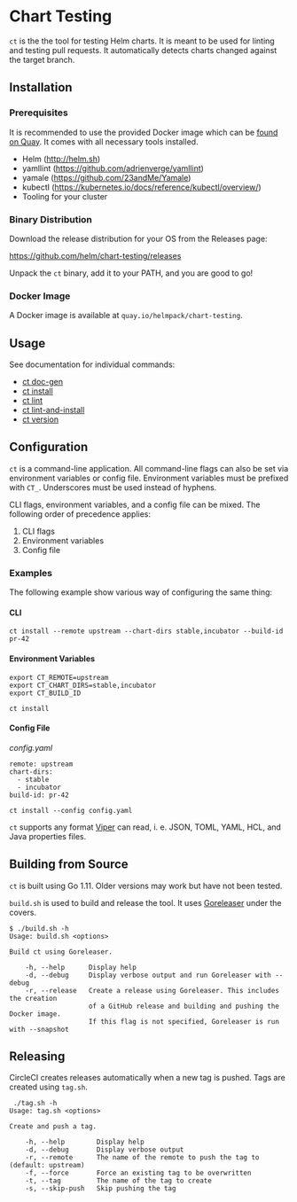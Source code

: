 # Chart Testing

`ct` is the the tool for testing Helm charts.
It is meant to be used for linting and testing pull requests.
It automatically detects charts changed against the target branch.

## Installation

### Prerequisites

It is recommended to use the provided Docker image which can be [found on Quay](quay.io/helmpack/chart-testing/).
It comes with all necessary tools installed.

* Helm (http://helm.sh)
* yamllint (https://github.com/adrienverge/yamllint)
* yamale (https://github.com/23andMe/Yamale)
* kubectl (https://kubernetes.io/docs/reference/kubectl/overview/)
* Tooling for your cluster


### Binary Distribution

Download the release distribution for your OS from the Releases page:

https://github.com/helm/chart-testing/releases

Unpack the `ct` binary, add it to your PATH, and you are good to go!


### Docker Image

A Docker image is available at `quay.io/helmpack/chart-testing`.


## Usage

See documentation for individual commands:

* [ct doc-gen](ct_doc-gen.md)
* [ct install](ct_install.md)
* [ct lint](ct_lint.md)
* [ct lint-and-install](ct_lint-and-install.md)
* [ct version](ct_version.md)


## Configuration

`ct` is a command-line application.
All command-line flags can also be set via environment variables or config file.
Environment variables must be prefixed with `CT_`. Underscores must be used instead of hyphens.

CLI flags, environment variables, and a config file can be mixed. The following order of precedence applies:

1. CLI flags
1. Environment variables
1. Config file


### Examples

The following example show various way of configuring the same thing:

#### CLI

    ct install --remote upstream --chart-dirs stable,incubator --build-id pr-42

#### Environment Variables

    export CT_REMOTE=upstream
    export CT_CHART_DIRS=stable,incubator
    export CT_BUILD_ID

    ct install

#### Config File

*config.yaml*
```
remote: upstream
chart-dirs:
  - stable
  - incubator
build-id: pr-42
```

`ct install --config config.yaml`

`ct` supports any format [Viper](https://github.com/spf13/viper) can read, i. e. JSON, TOML, YAML, HCL, and Java properties files.

## Building from Source

`ct` is built using Go 1.11. Older versions may work but have not been tested.

`build.sh` is used to build and release the tool. It uses [Goreleaser](https://goreleaser.com/) under the covers.

```
$ ./build.sh -h
Usage: build.sh <options>

Build ct using Goreleaser.

    -h, --help      Display help
    -d, --debug     Display verbose output and run Goreleaser with --debug
    -r, --release   Create a release using Goreleaser. This includes the creation
                    of a GitHub release and building and pushing the Docker image.
                    If this flag is not specified, Goreleaser is run with --snapshot
```

## Releasing

CircleCI creates releases automatically when a new tag is pushed. Tags are created using `tag.sh`.

```
 ./tag.sh -h
Usage: tag.sh <options>

Create and push a tag.

    -h, --help        Display help
    -d, --debug       Display verbose output
    -r, --remote      The name of the remote to push the tag to (default: upstream)
    -f, --force       Force an existing tag to be overwritten
    -t, --tag         The name of the tag to create
    -s, --skip-push   Skip pushing the tag
```
